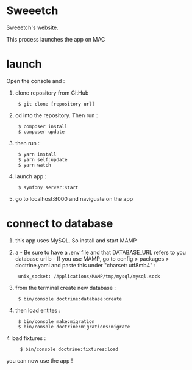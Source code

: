 # Sweeetch
Sweeetch's website. 

This process launches the app on MAC 

# launch

Open the console and : 

1. clone repository from GitHub

        $ git clone [repository url]
        
2. cd into the repository. Then run : 

        $ composer install 
        $ composer update 
        
3. then run :

        $ yarn install
        $ yarn self:update 
        $ yarn watch 

4. launch app : 

        $ symfony server:start 
        
5. go to localhost:8000 and naviguate on the app 


# connect to database 

1. this app uses MySQL. So install and start MAMP 

2. a - Be sure to have a .env file and that DATABASE_URL refers to you database url
   b - If you use MAMP, go to config > packages > doctrine.yaml and paste this under "charset: utf8mb4" : 
   
        unix_socket: /Applications/MAMP/tmp/mysql/mysql.sock

2. from the terminal create new database : 

        $ bin/console doctrine:database:create
        
3. then load entites : 

        $ bin/console make:migration
        $ bin/console doctrine:migrations:migrate
        
 4 load fixtures : 

         $ bin/console doctrine:fixtures:load 
        

you can now use the app ! 
